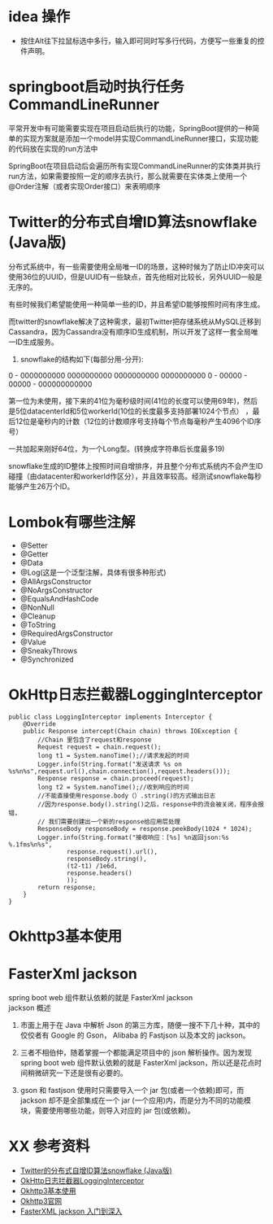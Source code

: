 # idea 操作
- 按住Alt往下拉鼠标选中多行，输入即可同时写多行代码，方便写一些重复的控件声明。
# springboot启动时执行任务CommandLineRunner
平常开发中有可能需要实现在项目启动后执行的功能，SpringBoot提供的一种简单的实现方案就是添加一个model并实现CommandLineRunner接口，实现功能的代码放在实现的run方法中

 SpringBoot在项目启动后会遍历所有实现CommandLineRunner的实体类并执行run方法，如果需要按照一定的顺序去执行，那么就需要在实体类上使用一个@Order注解（或者实现Order接口）来表明顺序

# Twitter的分布式自增ID算法snowflake (Java版)
分布式系统中，有一些需要使用全局唯一ID的场景，这种时候为了防止ID冲突可以使用36位的UUID，但是UUID有一些缺点，首先他相对比较长，另外UUID一般是无序的。

有些时候我们希望能使用一种简单一些的ID，并且希望ID能够按照时间有序生成。

而twitter的snowflake解决了这种需求，最初Twitter把存储系统从MySQL迁移到Cassandra，因为Cassandra没有顺序ID生成机制，所以开发了这样一套全局唯一ID生成服务。

1. snowflake的结构如下(每部分用-分开):

0 - 0000000000 0000000000 0000000000 0000000000 0 - 00000 - 00000 - 000000000000

第一位为未使用，接下来的41位为毫秒级时间(41位的长度可以使用69年)，然后是5位datacenterId和5位workerId(10位的长度最多支持部署1024个节点） ，最后12位是毫秒内的计数（12位的计数顺序号支持每个节点每毫秒产生4096个ID序号）

一共加起来刚好64位，为一个Long型。(转换成字符串后长度最多19)

snowflake生成的ID整体上按照时间自增排序，并且整个分布式系统内不会产生ID碰撞（由datacenter和workerId作区分），并且效率较高。经测试snowflake每秒能够产生26万个ID。

# Lombok有哪些注解
- @Setter
- @Getter
- @Data
- @Log(这是一个泛型注解，具体有很多种形式)
- @AllArgsConstructor
- @NoArgsConstructor
- @EqualsAndHashCode
- @NonNull
- @Cleanup
- @ToString
- @RequiredArgsConstructor
- @Value
- @SneakyThrows
- @Synchronized

# OkHttp日志拦截器LoggingInterceptor
    public class LoggingInterceptor implements Interceptor {
        @Override
        public Response intercept(Chain chain) throws IOException {
            //Chain 里包含了request和response
            Request request = chain.request();
            long t1 = System.nanoTime();//请求发起的时间
            Logger.info(String.format("发送请求 %s on %s%n%s",request.url(),chain.connection(),request.headers()));
            Response response = chain.proceed(request);
            long t2 = System.nanoTime();//收到响应的时间
            //不能直接使用response.body（）.string()的方式输出日志
            //因为response.body().string()之后，response中的流会被关闭，程序会报错，
            // 我们需要创建出一个新的response给应用层处理
            ResponseBody responseBody = response.peekBody(1024 * 1024);
            Logger.info(String.format("接收响应：[%s] %n返回json:%s  %.1fms%n%s",
                    response.request().url(),
                    responseBody.string(),
                    (t2-t1) /1e6d,
                    response.headers()
                    ));
            return response;
        }
    }
    
# Okhttp3基本使用
    
# FasterXml jackson   
spring boot web 组件默认依赖的就是 FasterXml jackson  
jackson 概述
1. 市面上用于在 Java 中解析 Json 的第三方库，随便一搜不下几十种，其中的佼佼者有 Google 的 Gson， Alibaba 的 Fastjson 以及本文的 jackson。

2. 三者不相伯仲，随着掌握一个都能满足项目中的 json 解析操作。因为发现 spring boot web 组件默认依赖的就是 FasterXml jackson，所以还是花点时间稍微研究一下还是很有必要的。

3. gson 和 fastjson 使用时只需要导入一个 jar 包(或者一个依赖)即可，而 jackson 却不是全部集成在一个 jar (一个应用)内，而是分为不同的功能模块，需要使用哪些功能，则导入对应的 jar 包(或依赖)。
# XX 参考资料

- [Twitter的分布式自增ID算法snowflake (Java版)](https://www.cnblogs.com/relucent/p/4955340.html)
- [OkHttp日志拦截器LoggingInterceptor](https://www.jianshu.com/p/494a1d57f792)
- [Okhttp3基本使用](https://www.jianshu.com/p/da4a806e599b)
- [Okhttp3官网](https://github.com/square/okhttp)
- [FasterXML jackson 入门到深入](https://blog.csdn.net/wangmx1993328/article/details/88598625)